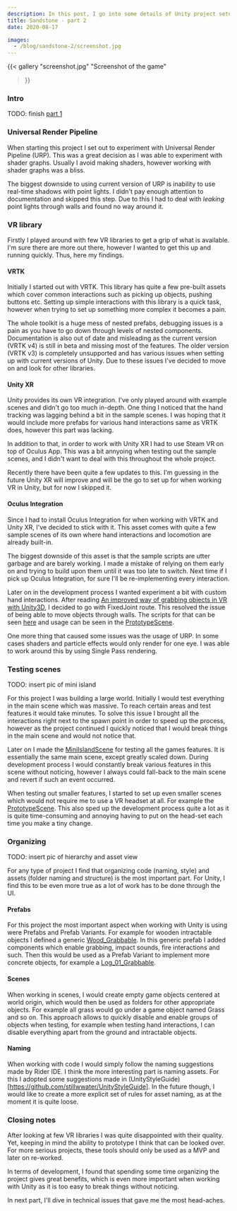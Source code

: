 ```yaml
---
description: In this post, I go into some details of Unity project setup with VR, library choices and few other technical details.
title: Sandstone - part 2
date: 2020-08-17

images:
  - /blog/sandstone-2/screenshot.jpg
---
```


{{<
  gallery
  "screenshot.jpg" "Screenshot of the game"
>}}

### Intro
TODO: finish
[part 1](/blog/sandstone-1)

### Universal Render Pipeline
When starting this project I set out to experiment with Universal Render Pipeline (URP). This was a great decision as I was able to experiment with shader graphs. Usually I avoid making shaders, however working with shader graphs was a bliss.

The biggest downside to using current version of URP is inability to use real-time shadows with point lights. I didn't pay enough attention to documentation and skipped this step. Due to this I had to deal with _leaking_ point lights through walls and found no way around it.

### VR library
Firstly I played around with few VR libraries to get a grip of what is available. I'm sure there are more out there, however I wanted to get this up and running quickly. Thus, here my findings.

#### VRTK
Initially I started out with VRTK. This library has quite a few pre-built assets which cover common interactions such as picking up objects, pushing buttons etc. Setting up simple interactions with this library is a quick task, however when trying to set up something more complex it becomes a pain.

The whole toolkit is a huge mess of nested prefabs, debugging issues is a pain as you have to go down through levels of nested components. Documentation is also out of date and misleading as the current version (VRTK v4) is still in beta and missing most of the features. The older version (VRTK v3) is completely unsupported and has various issues when setting up with current versions of Unity. Due to these issues I've decided to move on and look for other libraries.

#### Unity XR
Unity provides its own VR integration. I've only played around with example scenes and didn't go too much in-depth. One thing I noticed that the hand tracking was lagging behind a bit in the sample scenes. I was hoping that it would include more prefabs for various hand interactions same as VRTK does, however this part was lacking.

In addition to that, in order to work with Unity XR I had to use Steam VR on top of Oculus App. This was a bit annyoing when testing out the sample scenes, and I didn't want to deal with this throughout the whole project.

Recently there have been quite a few updates to this. I'm guessing in the future Unity XR will improve and will be the go to set up for when working VR in Unity, but for now I skipped it.

#### Oculus Integration
Since I had to install Oculus Integration for when working with VRTK and Unity XR, I've decided to stick with it. This asset comes with quite a few sample scenes of its own where hand interactions and locomotion are already built-in.

The biggest downside of this asset is that the sample scripts are utter garbage and are barely working. I made a mistake of relying on them early on and trying to build upon them until it was too late to switch. Next time if I pick up Oculus Integration, for sure I'll be re-implementing every interaction.

Later on in the development process I wanted experiment a bit with custom hand interactions. After reading [An improved way of grabbing objects in VR with Unity3D](https://www.gamasutra.com/blogs/DanielEstrella/20190205/335847/An_improved_way_of_grabbing_objects_in_VR_with_Unity3D.php), I decided to go with FixedJoint route. This resolved the issue of being able to move objects through walls. The scripts for that can be seen [here](https://github.com/Edvinas01/sandstone/tree/master/Assets/Scripts/Grab) and usage can be seen in the [PrototypeScene](https://github.com/Edvinas01/sandstone/blob/master/Assets/Scenes/PrototypeScene.unity).

One more thing that caused some issues was the usage of URP. In some cases shaders and particle effects would only render for one eye. I was able to work around this by using Single Pass rendering.

### Testing scenes
TODO: insert pic of mini island

For this project I was building a large world. Initially I would test everything in the main scene which was massive. To reach certain areas and test features it would take minutes. To solve this issue I brought all the interactions right next to the spawn point in order to speed up the process, however as the project continued I quickly noticed that I would break things in the main scene and would not notice that.

Later on I made the [MiniIslandScene](https://github.com/Edvinas01/sandstone/blob/master/Assets/Scenes/MiniIslandScene.unity) for testing all the games features. It is essentially the same main scene, except greatly scaled down. During development process I would constantly break various features in this scene without noticing, however I always could fall-back to the main scene and revert if such an event occurred.

When testing out smaller features, I started to set up even smaller scenes which would not require me to use a VR headset at all. For example the [PrototypeScene](https://github.com/Edvinas01/sandstone/blob/master/Assets/Scenes/PrototypeScene.unity). This also sped up the development process quite a lot as it is quite time-consuming and annoying having to put on the head-set each time you make a tiny change.

### Organizing
TODO: insert pic of hierarchy and asset view

For any type of project I find that organizing code (naming, style) and assets (folder naming and structure) is the most important part. For Unity, I find this to be even more true as a lot of work has to be done through the UI.

#### Prefabs
For this project the most important aspect when working with Unity is using were Prefabs and Prefab Variants. For example for wooden intractable objects I defined a generic [Wood_Grabbable](https://github.com/Edvinas01/sandstone/blob/master/Assets/Prefabs/Interractables/Wood_Grabbable.prefab). In this generic prefab I added components which enable grabbing, impact sounds, fire interactions and such. Then this would be used as a Prefab Variant to implement more concrete objects, for example a [Log_01_Grabbable](https://github.com/Edvinas01/sandstone/blob/master/Assets/Prefabs/Interractables/Log_01_Grabbable.prefab).

#### Scenes
When working in scenes, I would create empty game objects centered at world origin, which would then be used as folders for other appropriate objects. For example all grass would go under a game object named Grass and so on. This approach allows to quickly disable and enable groups of objects when testing, for example when testing hand interactions, I can disable everything apart from the ground and intractable objects.

#### Naming
When working with code I would simply follow the naming suggestions made by Rider IDE. I think the more interesting part is naming assets. For this I adopted some suggestions made in (UnityStyleGuide)[https://github.com/stillwwater/UnityStyleGuide]. In the future though, I would like to create a more explicit set of rules for asset naming, as at the moment it is quite loose.

### Closing notes
After looking at few VR libraries I was quite disappointed with their quality. Yet, keeping in mind the ability to prototype I think that can be looked over. For more serious projects, these tools should only be used as a MVP and later on re-worked.

In terms of development, I found that spending some time organizing the project gives great benefits, which is even more important when working with Unity as it is too easy to break things without noticing.

In next part, I'll dive in technical issues that gave me the most head-aches.
